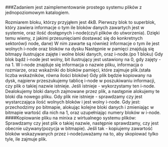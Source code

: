 
###Zadaniem jest zaimplementowanie prostego systemu plików z jednopoziomowym katalogiem.

Rozmiarem bloku, którzy przyjąłem jest 4kB. Pierwszy blok to superblok, który zawiera informacje o tym ile bloków danych zawartych jest w systemie, oraz ilość dostępnych i-node(czyli plików do utworzenia). Dzięki temu wiemy, z jakimi przesunięciami dostawać się do konkretnych sektorów(i node, dane)
W nim zawarte są również informacje o tym ile jest wolnych i-node oraz bloków na dysku
Następnie w pamięci znajdują się bitmapy ilustrujące zajęte i wolne bloki danych, oraz i-node.(po 1 bloku)
Gdy blok bądź i-node jest wolny, bit ilustrujący jest ustawiony na 0, gdy zajęty - na 1.
W i-node znajduje się informacja o nazwie pliku, informacja o rozmiarze, oraz wskaźniki do bloków pamięci, które zajmuje plik.(stała liczba wskaźników, równa ilości bloków)
Gdy plik będzie kopiowany na dysk, najpierw przeszukujemy tablicę i-node w poszukiwaniu informacji, czy plik o takiej nazwie istnieje. Jeśli istnieje - wykorzystamy ten i-node. Dealokujemy bloki danych zajmowane przez plik, a następnie alokujemy te bloki dla nowego pliku.
Gdy plik nie istnieje - sprawdzamy czy jest wystarczająca ilość wolnych bloków i jest wolny i-node. Gdy jest:
przechodzimy po bitmapie, alokując kolejne bloki danych i zmieniając w bitmapie wartość dla nich na 1, oraz uzupełniając numery bloków w i-node.
####Kopiowanie pliku na minixa z wirtualnego systemu plików:
Sprawdzamy czy jest plik o takiej nazwie, następnie sprawdzamy, czy jest obecnie używany(pozycja w bitmapie).
Jeśli tak - kopiujemy zawartość bloków wskazywanych przez i-node(uważamy na to, aby skopiować tylko tyle, ile zajmuje plik.




